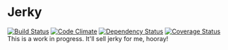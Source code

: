Jerky
================
[![Build Status](https://travis-ci.org/sethyanow/jerky.svg?branch=master)](https://travis-ci.org/sethyanow/jerky)
[![Code Climate](https://codeclimate.com/repos/5410b8bd6956803886002739/badges/be548302271e55af160e/gpa.svg)](https://codeclimate.com/repos/5410b8bd6956803886002739/feed)
[![Dependency Status](https://gemnasium.com/sethyanow/jerky.svg)](https://gemnasium.com/sethyanow/jerky)
[![Coverage Status](https://img.shields.io/coveralls/sethyanow/jerky.svg)](https://coveralls.io/r/sethyanow/jerky?branch=master)
This is a work in progress. It'll sell jerky for me, hooray!
